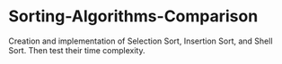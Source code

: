 # Sorting-Algorithms-Comparison
Creation and implementation of Selection Sort, Insertion Sort, and Shell Sort. Then test their time complexity.
